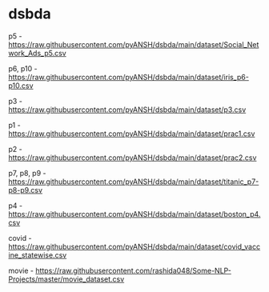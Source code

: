 # dsbda

p5 - https://raw.githubusercontent.com/pyANSH/dsbda/main/dataset/Social_Network_Ads_p5.csv

p6, p10 - https://raw.githubusercontent.com/pyANSH/dsbda/main/dataset/iris_p6-p10.csv

p3 - https://raw.githubusercontent.com/pyANSH/dsbda/main/dataset/p3.csv

p1 - https://raw.githubusercontent.com/pyANSH/dsbda/main/dataset/prac1.csv

p2 - https://raw.githubusercontent.com/pyANSH/dsbda/main/dataset/prac2.csv

p7, p8, p9 - https://raw.githubusercontent.com/pyANSH/dsbda/main/dataset/titanic_p7-p8-p9.csv

p4 - https://raw.githubusercontent.com/pyANSH/dsbda/main/dataset/boston_p4.csv

covid - https://raw.githubusercontent.com/pyANSH/dsbda/main/dataset/covid_vaccine_statewise.csv

movie - https://raw.githubusercontent.com/rashida048/Some-NLP-Projects/master/movie_dataset.csv
